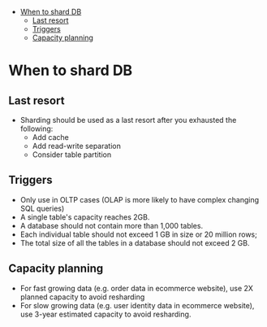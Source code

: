 - [When to shard DB](#when-to-shard-db)
  - [Last resort](#last-resort)
  - [Triggers](#triggers)
  - [Capacity planning](#capacity-planning)

# When to shard DB

## Last resort

* Sharding should be used as a last resort after you exhausted the following:
  * Add cache
  * Add read-write separation
  * Consider table partition

## Triggers

* Only use in OLTP cases (OLAP is more likely to have complex changing SQL queries)
* A single table's capacity reaches 2GB. 
* A database should not contain more than 1,000 tables.
* Each individual table should not exceed 1 GB in size or 20 million rows;
* The total size of all the tables in a database should not exceed 2 GB.

## Capacity planning

* For fast growing data (e.g. order data in ecommerce website), use 2X planned capacity to avoid resharding
* For slow growing data (e.g. user identity data in ecommerce website), use 3-year estimated capacity to avoid resharding. 
